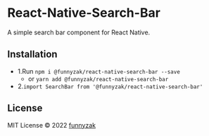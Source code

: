 # React-Native-Search-Bar

A simple search bar component for React Native.

## Installation

* 1.Run `npm i @funnyzak/react-native-search-bar --save`
  * or  `yarn add @funnyzak/react-native-search-bar`
* 2.`import SearchBar from '@funnyzak/react-native-search-bar'`

## License

MIT License © 2022 [funnyzak](https://github.com/funnyzak)
